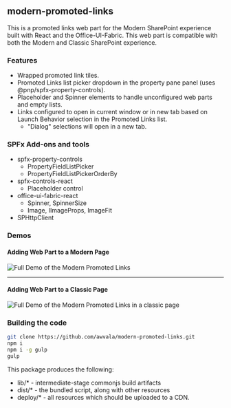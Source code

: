 ## modern-promoted-links

This is a promoted links web part for the Modern SharePoint experience built with React and the Office-UI-Fabric.  This web part is compatible with both the Modern and Classic SharePoint experience.  

### Features
* Wrapped promoted link tiles.
* Promoted Links list picker dropdown in the property pane panel (uses @pnp/spfx-property-controls).
* Placeholder and Spinner elements to handle unconfigured web parts and empty lists.
* Links configured to open in current window or in new tab based on Launch Behavior selection in the Promoted Links list. 
  * "Dialog" selections will open in a new tab. 

### SPFx Add-ons and tools
* spfx-property-controls
    * PropertyFieldListPicker
    * PropertyFieldListPickerOrderBy
* spfx-controls-react
    * Placeholder control
* office-ui-fabric-react
    * Spinner, SpinnerSize
    * Image, IImageProps, ImageFit
* SPHttpClient

### Demos

#### Adding Web Part to a Modern Page
![Full Demo of the Modern Promoted Links](/src/assets/ModernPromotedLinks.gif)

---

#### Adding Web Part to a Classic Page
![Full Demo of the Modern Promoted Links in a classic page](/src/assets/ModernPromotedLinksClassic.gif)


### Building the code

```bash
git clone https://github.com/awvala/modern-promoted-links.git
npm i
npm i -g gulp
gulp
```

This package produces the following:

* lib/* - intermediate-stage commonjs build artifacts
* dist/* - the bundled script, along with other resources
* deploy/* - all resources which should be uploaded to a CDN.

